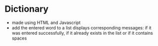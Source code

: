 # Dictionary
-	made using HTML and Javascript
-	add the entered word to a list displays corresponding messages: if it was entered successfully, if it already exists in the list or if it contains spaces
